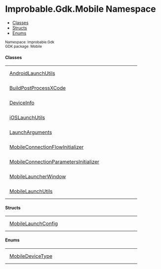 
# Improbable.Gdk.Mobile Namespace
<nav id="pageToc" class="page-toc"><ul><li><a href="#classes">Classes</a>
<li><a href="#structs">Structs</a>
<li><a href="#enums">Enums</a>
</ul></nav>
<sup>
Namespace: Improbable.Gdk<br/>
GDK package: Mobile<br />
</sup>


</p>

#### Classes

<table>
<tr>
<td style="padding: 14px; border: none; width: 37ch"><a href="{{.Site.BaseURL}}/api/mobile/android-launch-utils">AndroidLaunchUtils</a></td>
<td style="padding: 14px; border: none;"></td>
</tr>
<tr>
<td style="padding: 14px; border: none; width: 37ch"><a href="{{.Site.BaseURL}}/api/mobile/build-post-process-x-code">BuildPostProcessXCode</a></td>
<td style="padding: 14px; border: none;"></td>
</tr>
<tr>
<td style="padding: 14px; border: none; width: 37ch"><a href="{{.Site.BaseURL}}/api/mobile/device-info">DeviceInfo</a></td>
<td style="padding: 14px; border: none;"></td>
</tr>
<tr>
<td style="padding: 14px; border: none; width: 37ch"><a href="{{.Site.BaseURL}}/api/mobile/i-os-launch-utils">iOSLaunchUtils</a></td>
<td style="padding: 14px; border: none;"></td>
</tr>
<tr>
<td style="padding: 14px; border: none; width: 37ch"><a href="{{.Site.BaseURL}}/api/mobile/launch-arguments">LaunchArguments</a></td>
<td style="padding: 14px; border: none;"></td>
</tr>
<tr>
<td style="padding: 14px; border: none; width: 37ch"><a href="{{.Site.BaseURL}}/api/mobile/mobile-connection-flow-initializer">MobileConnectionFlowInitializer</a></td>
<td style="padding: 14px; border: none;"></td>
</tr>
<tr>
<td style="padding: 14px; border: none; width: 37ch"><a href="{{.Site.BaseURL}}/api/mobile/mobile-connection-parameters-initializer">MobileConnectionParametersInitializer</a></td>
<td style="padding: 14px; border: none;"></td>
</tr>
<tr>
<td style="padding: 14px; border: none; width: 37ch"><a href="{{.Site.BaseURL}}/api/mobile/mobile-launcher-window">MobileLauncherWindow</a></td>
<td style="padding: 14px; border: none;"></td>
</tr>
<tr>
<td style="padding: 14px; border: none; width: 37ch"><a href="{{.Site.BaseURL}}/api/mobile/mobile-launch-utils">MobileLaunchUtils</a></td>
<td style="padding: 14px; border: none;"></td>
</tr>
</table>



</p>

#### Structs

<table>
<tr>
<td style="padding: 14px; border: none; width: 37ch"><a href="{{.Site.BaseURL}}/api/mobile/mobile-launch-config">MobileLaunchConfig</a></td>
<td style="padding: 14px; border: none;"></td>
</tr>
</table>




</p>

#### Enums

<table>
<tr>
<td style="padding: 14px; border: none; width: 37ch"><a href="{{.Site.BaseURL}}/api/mobile/mobile-device-type">MobileDeviceType</a></td>
<td style="padding: 14px; border: none;"></td>
</tr>
</table>


